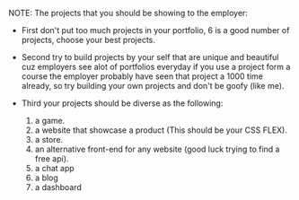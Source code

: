 NOTE: The projects that you should be showing to the employer:

-  First don't put too much projects in your portfolio,
   6 is a good number of projects, choose your best projects.
-  Second try to build projects by your self that are unique and beautiful
   cuz employers see alot of portfolios everyday
   if you use a project form a course the employer probably have seen that project a 1000 time already,
   so try building your own projects and don't be goofy (like me).
-  Third your projects should be diverse as the following:

   1. a game.
   2. a website that showcase a product (This should be your CSS FLEX).
   3. a store.
   4. an alternative front-end for any website (good luck trying to find a free api).
   5. a chat app
   6. a blog
   7. a dashboard
